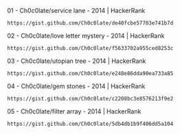 01 - Ch0c0late/service lane 			- 2014 | HackerRank 
	
	https://gist.github.com/Ch0c0late/de40fcbe57703e741b7d

02 - Ch0c0late/love letter mystery 		- 2014 | HackerRank
	
	https://gist.github.com/Ch0c0late/f5633702a955ced8253c

03 - Ch0c0late/utopian tree			- 2014 | HackerRank
	
	https://gist.github.com/Ch0c0late/e248e86dda90ea733a85

04 - Ch0c0late/gem stones			- 2014 | HackerRank
	
	https://gist.github.com/Ch0c0late/c2208bc3e8576213f9e2

05 - Ch0c0late/filter array			- 2014 | HackerRank

	https://gist.github.com/Ch0c0late/5db4db1b9f406dd5a104
